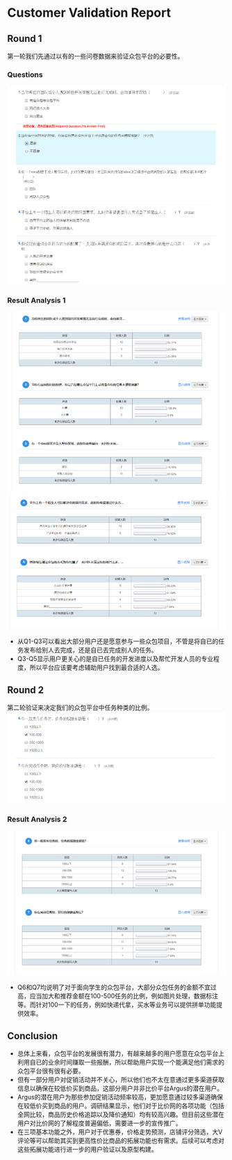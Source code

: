 # Customer Validation Report
## Round 1
第一轮我们先通过以有的一些问卷数据来验证众包平台的必要性。
### Questions
![](img/1.png)
### Result Analysis 1
![](img/2.png)
![](img/3.png)

* 从Q1-Q3可以看出大部分用户还是愿意参与一些众包项目，不管是将自已的任务发布给别人去完成，还是自已去完成别人的任务。
* Q3-Q5显示用户更关心的是自已任务的开发进度以及帮忙开发人员的专业程度，所以平台应该要考虑辅助用户找到最合适的人选。


## Round 2
第二轮验证来决定我们的众包平台中任务种类的比例。
![](img/4.png)
### Result Analysis 2
![](img/5.png)

* Q6和Q7均说明了对于面向学生的众包平台，大部分众包任务的金额不宜过高，应当加大和推荐金额在100-500任务的比例，例如图片处理，数据标注等。而针对100一下的任务，例如快递代拿，买水等业务可以提供拼单功能提供效率。



## Conclusion
* 总体上来看，众包平台的发展很有潜力，有越来越多的用户愿意在众包平台上利用自已的业余时间赚取一些报酬，所以帮助用户实现一个能满足他们需求的众包平台很有很有必要。
* 但有一部分用户对促销活动并不关心，所以他们也不太在意通过更多渠道获取信息以确保在较低价买到商品，这部分用户并非比价平台Argus的潜在用户。
* Argus的潜在用户为那些参加促销活动频率较高，更加愿意通过较多渠道确保在较低价买到商品的用户。调研结果显示，他们对于比价网的各项功能（包括全网比较，商品历史价格追踪以及降价通知）均有较高兴趣。但目前这些潜在用户对比价网的了解程度普遍偏低，需要进一步的宣传推广。
* 在三项基本功能之外，用户对于优惠券，价格走势预测，店铺评分筛选，大V评论等可以帮助其买到更高性价比商品的拓展功能也有需求。后续可以考虑对这些拓展功能进行进一步的用户验证以及原型构建。

